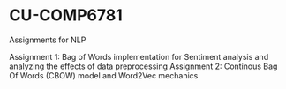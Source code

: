 # CU-COMP6781
Assignments for NLP

Assignment 1: Bag of Words implementation for Sentiment analysis and analyzing the effects of data preprocessing
Assignment 2: Continous Bag Of Words (CBOW) model and Word2Vec mechanics
